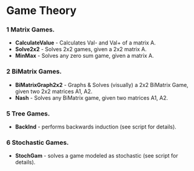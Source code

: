 # Game Theory

### 1 Matrix Games.
* **CalculateValue** - Calculates Val- and Val+ of a matrix A.
* **Solve2x2** - Solves 2x2 games, given a 2x2 matrix A.
* **MinMax** - Solves any zero sum game, given a matrix A.

### 2 BiMatrix Games.
* **BiMatrixGraph2x2** - Graphs & Solves (visually) a 2x2 BiMatrix Game, given two 2x2 matrices A1, A2.
* **Nash** - Solves any BiMatrix game, given two matrices A1, A2.

### 5 Tree Games.
* **BackInd** - performs backwards induction (see script for details).

### 6 Stochastic Games.
* **StochGam** - solves a game modeled as stochastic (see script for details).
